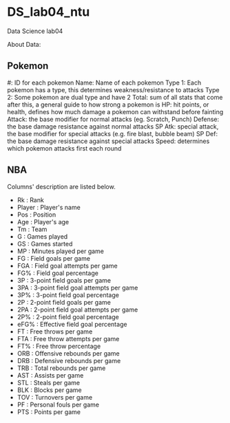 # DS_lab04_ntu

Data Science lab04

About Data:

## Pokemon

#: ID for each pokemon
Name: Name of each pokemon
Type 1: Each pokemon has a type, this determines weakness/resistance to attacks
Type 2: Some pokemon are dual type and have 2
Total: sum of all stats that come after this, a general guide to how strong a pokemon is
HP: hit points, or health, defines how much damage a pokemon can withstand before fainting
Attack: the base modifier for normal attacks (eg. Scratch, Punch)
Defense: the base damage resistance against normal attacks
SP Atk: special attack, the base modifier for special attacks (e.g. fire blast, bubble beam)
SP Def: the base damage resistance against special attacks
Speed: determines which pokemon attacks first each round


## NBA
Columns' description are listed below.

* Rk : Rank
* Player : Player's name
* Pos : Position
* Age : Player's age
* Tm : Team
* G : Games played
* GS : Games started
* MP : Minutes played per game
* FG : Field goals per game
* FGA : Field goal attempts per game
* FG% : Field goal percentage
* 3P : 3-point field goals per game
* 3PA : 3-point field goal attempts per game
* 3P% : 3-point field goal percentage
* 2P : 2-point field goals per game
* 2PA : 2-point field goal attempts per game
* 2P% : 2-point field goal percentage
* eFG% : Effective field goal percentage
* FT : Free throws per game
* FTA : Free throw attempts per game
* FT% : Free throw percentage
* ORB : Offensive rebounds per game
* DRB : Defensive rebounds per game
* TRB : Total rebounds per game
* AST : Assists per game
* STL : Steals per game
* BLK : Blocks per game
* TOV : Turnovers per game
* PF : Personal fouls per game
* PTS : Points per game
